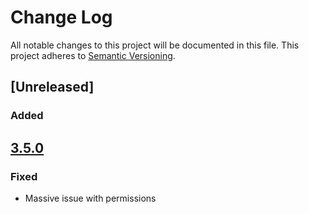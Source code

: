 # Change Log
All notable changes to this project will be documented in this file.
This project adheres to [Semantic Versioning](http://semver.org/).

## [Unreleased]
### Added

## [3.5.0]
### Fixed
 - Massive issue with permissions






[3.5.0]: https://gitlab.konghack.com/GCWorld/Routing/compare/3.4.0.1...3.5.0